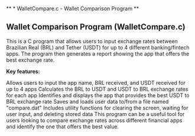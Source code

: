 ** * WalletCompare.c - Wallet Comparison Program **

## Wallet Comparison Program (WalletCompare.c)

This is a C program that allows users to input exchange rates between Brazilian Real (BRL) and Tether (USDT) for up to 4 different banking/fintech apps. The program then generates a report showing the app that offers the best exchange rate.

**Key features:**

Allows users to input the app name, BRL received, and USDT received for up to 4 apps
Calculates the BRL to USDT and USDT to BRL exchange rates for each app
Identifies and displays the app that provides the best USDT to BRL exchange rate
Saves and loads user data to/from a file named "compare.dat"
Includes utility functions for clearing the screen, waiting for user input, and deleting stored data
This program can be a useful tool for users looking to compare exchange rates across different financial apps and identify the one that offers the best value.
